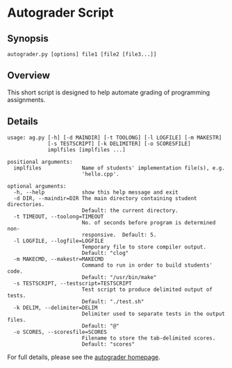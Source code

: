 # Autograder Script

## Synopsis

`autograder.py [options] file1 [file2 [file3...]]`

## Overview

This short script is designed to help automate grading of programming
assignments.

## Details

	usage: ag.py [-h] [-d MAINDIR] [-t TOOLONG] [-l LOGFILE] [-m MAKESTR]
				 [-s TESTSCRIPT] [-k DELIMITER] [-o SCORESFILE]
				 implfiles [implfiles ...]

	positional arguments:
	  implfiles             Name of students' implementation file(s), e.g.
							'hello.cpp'.

	optional arguments:
	  -h, --help 			show this help message and exit
	  -d DIR, --maindir=DIR	The main directory containing student directories.
							Default: the current directory.
	  -t TIMEOUT, --toolong=TIMEOUT
							No. of seconds before program is determined non-
							responsive.  Default: 5.
	  -l LOGFILE, --logfile=LOGFILE
							Temporary file to store compiler output.
							Default: "clog"
	  -m MAKECMD, --makestr=MAKECMD
							Command to run in order to build students' code.
							Default: "/usr/bin/make"
	  -s TESTSCRIPT, --testscript=TESTSCRIPT
							Test script to produce delimited output of tests.
							Default: "./test.sh"
	  -k DELIM, --delimiter=DELIM
							Delimiter used to separate tests in the output files.
							Default: "@"
	  -o SCORES, --scoresfile=SCORES
							Filename to store the tab-delimited scores.
							Default: "scores"


For full details, please see the [autograder homepage][aghome].


<!--  links  -->

[aghome]: http://www-cs.ccny.cuny.edu/~wes/autograder/readme.html
